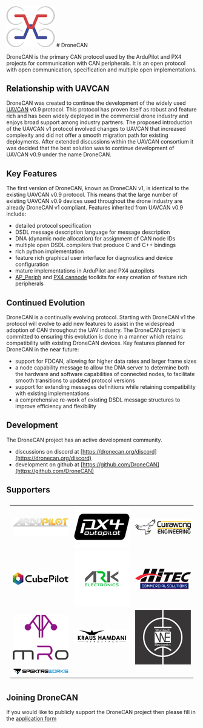 <img src="image/logo_w_props.png" width="128"/>
# DroneCAN

DroneCAN is the primary CAN protocol used by the ArduPilot and PX4 projects for communication with CAN peripherals. It is an open protocol with open communication, specification and multiple open implementations.

## Relationship with UAVCAN

DroneCAN was created to continue the development of the widely used
[UAVCAN](https://uavcan.org/) v0.9 protocol. This protocol has proven
itself as robust and feature rich and has been widely deployed in the
commercial drone industry and enjoys broad support among industry
partners. The proposed introduction of the UAVCAN v1 protocol involved
changes to UAVCAN that increased complexity and did not offer a smooth migration path for existing deployments. After extended discussions within the UAVCAN consortium it was decided that the best solution was to continue development of UAVCAN v0.9 under the name DroneCAN.

## Key Features

The first version of DroneCAN, known as DroneCAN v1, is identical to the existing UAVCAN v0.9 protocol. This means that the large number of existing UAVCAN v0.9 devices used throughout the drone industry are already DroneCAN v1 compliant. Features inherited from UAVCAN v0.9 include:
 - detailed protocol specification
 - DSDL message description language for message description
 - DNA (dynamic node allocation) for assignment of CAN node IDs
 - multiple open DSDL compilers that produce C and C++ bindings
 - rich python implementation
 - feature rich graphical user interface for diagnostics and device configuration
 - mature implementations in ArduPilot and PX4 autopilots
 - [AP_Periph](https://ardupilot.org/dev/docs/ap-peripheral-landing-page.html) and [PX4 cannode](https://docs.px4.io/master/en/uavcan/) toolkits for easy creation of feature rich peripherals

## Continued Evolution

DroneCAN is a continually evolving protocol. Starting with DroneCAN v1 the protocol will evolve to add new features to assist in the widespread adoption of CAN throughout the UAV industry. The DroneCAN project is committed to ensuring this evolution is done in a manner which retains compatibility with existing DroneCAN devices.
Key features planned for DroneCAN in the near future:
 - support for FDCAN, allowing for higher data rates and larger frame sizes
 - a node capability message to allow the DNA server to determine both the hardware and software capabilities of connected nodes, to facilitate smooth transitions to updated protocol versions
 - support for extending messages definitions while retaining compatibility with existing implementations
 - a comprehensive re-work of existing DSDL message structures to improve efficiency and flexibility

## Development

The DroneCAN project has an active development community.

 - discussions on discord at [https://dronecan.org/discord](https://dronecan.org/discord)
 - development on github at [https://github.com/DroneCAN](https://github.com/DroneCAN)

## Supporters

<table style="padding:10px">
  <tr>
    <td><img src="image/ArduPilot.png" alt="ArduPilot" width="256px"></td>
    <td><img src="image/px4.png" alt="PX4" width="256px"></td>
    <td><img src="image/Currawong.png" alt="Currawong" width="256px"></td>
   </tr>
  <tr>
    <td><img src="image/Cubepilot.png" alt="Cubepilot" width="256px"></td>
    <td><img src="image/ARK.png" alt="ARK" width="256px"></td>
    <td><img src="image/Hitec.png" alt="Hitec" width="256px"></td>
   </tr>
  <tr>
    <td><img src="image/mRo.png" alt="mRo" width="256px"></td>
    <td><img src="image/kraus.png" alt="Kraus" width="256px"></td>
    <td><img src="image/WurzbachElectronics.jpg" alt="WurzbachElectronics" width="256px"></td>
   </tr>
  <tr>
    <td><img src="image/SpektreWorks.png" alt="SpektreWorks" width="256px"></td>
   </tr>
</table>

## Joining DroneCAN

If you would like to publicly support the DroneCAN project then please
fill in the [application form](https://dronecan.org/apply)
